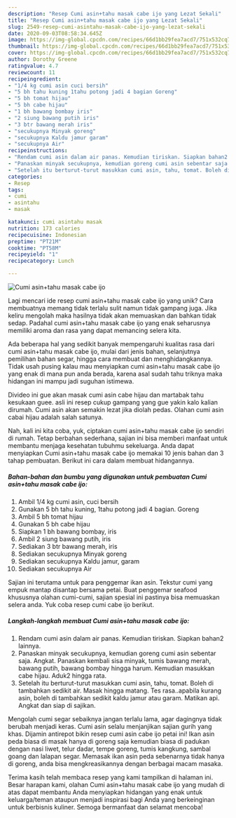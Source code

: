 ```yaml
---
description: "Resep Cumi asin+tahu masak cabe ijo yang Lezat Sekali"
title: "Resep Cumi asin+tahu masak cabe ijo yang Lezat Sekali"
slug: 2549-resep-cumi-asintahu-masak-cabe-ijo-yang-lezat-sekali
date: 2020-09-03T08:58:34.645Z
image: https://img-global.cpcdn.com/recipes/66d1bb29fea7acd7/751x532cq70/cumi-asintahu-masak-cabe-ijo-foto-resep-utama.jpg
thumbnail: https://img-global.cpcdn.com/recipes/66d1bb29fea7acd7/751x532cq70/cumi-asintahu-masak-cabe-ijo-foto-resep-utama.jpg
cover: https://img-global.cpcdn.com/recipes/66d1bb29fea7acd7/751x532cq70/cumi-asintahu-masak-cabe-ijo-foto-resep-utama.jpg
author: Dorothy Greene
ratingvalue: 4.7
reviewcount: 11
recipeingredient:
- "1/4 kg cumi asin cuci bersih"
- "5 bh tahu kuning 1tahu potong jadi 4 bagian Goreng"
- "5 bh tomat hijau"
- "5 bh cabe hijau"
- "1 bh bawang bombay iris"
- "2 siung bawang putih iris"
- "3 btr bawang merah iris"
- "secukupnya Minyak goreng"
- "secukupnya Kaldu jamur garam"
- "secukupnya Air"
recipeinstructions:
- "Rendam cumi asin dalam air panas. Kemudian tiriskan. Siapkan bahan2 lainnya."
- "Panaskan minyak secukupnya, kemudian goreng cumi asin sebentar saja. Angkat. Panaskan kembali sisa minyak, tumis bawang merah, bawang putih, bawang bombay hingga harum. Kemudian masukkan cabe hijau. Aduk2 hingga rata."
- "Setelah itu berturut-turut masukkan cumi asin, tahu, tomat. Boleh di tambahkan sedikit air. Masak hingga matang. Tes rasa..apabila kurang asin, boleh di tambahkan sedikit kaldu jamur atau garam. Matikan api. Angkat dan siap di sajikan."
categories:
- Resep
tags:
- cumi
- asintahu
- masak

katakunci: cumi asintahu masak 
nutrition: 173 calories
recipecuisine: Indonesian
preptime: "PT21M"
cooktime: "PT58M"
recipeyield: "1"
recipecategory: Lunch

---
```



![Cumi asin+tahu masak cabe ijo](https://img-global.cpcdn.com/recipes/66d1bb29fea7acd7/751x532cq70/cumi-asintahu-masak-cabe-ijo-foto-resep-utama.jpg)

Lagi mencari ide resep cumi asin+tahu masak cabe ijo yang unik? Cara membuatnya memang tidak terlalu sulit namun tidak gampang juga. Jika keliru mengolah maka hasilnya tidak akan memuaskan dan bahkan tidak sedap. Padahal cumi asin+tahu masak cabe ijo yang enak seharusnya memiliki aroma dan rasa yang dapat memancing selera kita.

Ada beberapa hal yang sedikit banyak mempengaruhi kualitas rasa dari cumi asin+tahu masak cabe ijo, mulai dari jenis bahan, selanjutnya pemilihan bahan segar, hingga cara membuat dan menghidangkannya. Tidak usah pusing kalau mau menyiapkan cumi asin+tahu masak cabe ijo yang enak di mana pun anda berada, karena asal sudah tahu triknya maka hidangan ini mampu jadi suguhan istimewa.

Divideo ini gue akan masak cumi asin cabe hijau dan martabak tahu kesukaan guee. asli ini resep cukup gampang yang gue yakin kalo kalian dirumah. Cumi asin akan semakin lezat jika diolah pedas. Olahan cumi asin cabai hijau adalah salah satunya.


Nah, kali ini kita coba, yuk, ciptakan cumi asin+tahu masak cabe ijo sendiri di rumah. Tetap berbahan sederhana, sajian ini bisa memberi manfaat untuk membantu menjaga kesehatan tubuhmu sekeluarga. Anda dapat menyiapkan Cumi asin+tahu masak cabe ijo memakai 10 jenis bahan dan 3 tahap pembuatan. Berikut ini cara dalam membuat hidangannya.

<!--inarticleads1-->

##### Bahan-bahan dan bumbu yang digunakan untuk pembuatan Cumi asin+tahu masak cabe ijo:

1. Ambil 1/4 kg cumi asin, cuci bersih
1. Gunakan 5 bh tahu kuning, 1tahu potong jadi 4 bagian. Goreng
1. Ambil 5 bh tomat hijau
1. Gunakan 5 bh cabe hijau
1. Siapkan 1 bh bawang bombay, iris
1. Ambil 2 siung bawang putih, iris
1. Sediakan 3 btr bawang merah, iris
1. Sediakan secukupnya Minyak goreng
1. Sediakan secukupnya Kaldu jamur, garam
1. Sediakan secukupnya Air


Sajian ini terutama untuk para penggemar ikan asin. Tekstur cumi yang empuk mantap disantap bersama petai. Buat penggemar seafood khususnya olahan cumi-cumi, sajian spesial ini pastinya bisa memuaskan selera anda. Yuk coba resep cumi cabe ijo berikut. 

<!--inarticleads2-->

##### Langkah-langkah membuat Cumi asin+tahu masak cabe ijo:

1. Rendam cumi asin dalam air panas. Kemudian tiriskan. Siapkan bahan2 lainnya.
1. Panaskan minyak secukupnya, kemudian goreng cumi asin sebentar saja. Angkat. Panaskan kembali sisa minyak, tumis bawang merah, bawang putih, bawang bombay hingga harum. Kemudian masukkan cabe hijau. Aduk2 hingga rata.
1. Setelah itu berturut-turut masukkan cumi asin, tahu, tomat. Boleh di tambahkan sedikit air. Masak hingga matang. Tes rasa..apabila kurang asin, boleh di tambahkan sedikit kaldu jamur atau garam. Matikan api. Angkat dan siap di sajikan.


Mengolah cumi segar sebaiknya jangan terlalu lama, agar dagingnya tidak berubah menjadi keras. Cumi asin selalu menjanjikan sajian gurih yang khas. Dijamin antirepot bikin resep cumi asin cabe ijo petai ini! Ikan asin peda biasa di masak hanya di goreng saja kemudian biasa di padukan dengan nasi liwet, telur dadar, tempe goreng, tumis kangkung, sambal goang dan lalapan segar. Memasak ikan asin peda sebenarnya tidak hanya di goreng, anda bisa mengkreasikannya dengan berbagai macam masaka. 

Terima kasih telah membaca resep yang kami tampilkan di halaman ini. Besar harapan kami, olahan Cumi asin+tahu masak cabe ijo yang mudah di atas dapat membantu Anda menyiapkan hidangan yang enak untuk keluarga/teman ataupun menjadi inspirasi bagi Anda yang berkeinginan untuk berbisnis kuliner. Semoga bermanfaat dan selamat mencoba!
